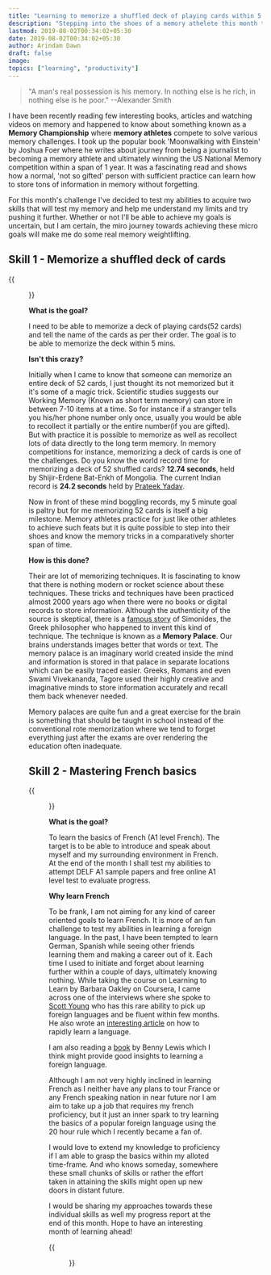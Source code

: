 ```yaml
---
title: "Learning to memorize a shuffled deck of playing cards within 5 mins and mastering French basics"
description: "Stepping into the shoes of a memory athelete this month to explore my memory threshold and dive into some new language learning for the 1st time."
lastmod: 2019-08-02T00:34:02+05:30
date: 2019-08-02T00:34:02+05:30
author: Arindam Dawn
draft: false
image:
topics: ["learning", "productivity"]
---
```


> "A man's real possession is his memory. In nothing else is he rich, in nothing else is he poor."
> --Alexander Smith

I have been recently reading few interesting books, articles and watching videos on memory and happened to know about something known as a **Memory Championship** where **memory athletes** compete to solve various memory challenges. I took up the popular book 'Moonwalking with Einstein' by Joshua Foer where he writes about journey from being a journalist to becoming a memory athlete and ultimately winning the US National Memory competition within a span of 1 year. It was a fascinating read and shows how a normal, 'not so gifted' person with sufficient practice can learn how to store tons of information in memory without forgetting.

For this month's challenge I've decided to test my abilities to acquire two skills that will test my memory and help me understand my limits and try pushing it further. Whether or not I'll be able to achieve my goals is uncertain, but I am certain, the miro journey towards achieving these micro goals will make me do some real memory weightlifting.

## Skill 1 - Memorize a shuffled deck of cards

{{<figure src= "https://images.pexels.com/photos/102107/pexels-photo-102107.jpeg?auto=compress&cs=tinysrgb&dpr=2&h=650&w=940" caption= "Photo by mali maeder from Pexels" class="tc">}}

**What is the goal?**

I need to be able to memorize a deck of playing cards(52 cards) and tell the name of the cards as per their order. The goal is to be able to memorize the deck within 5 mins.

**Isn't this crazy?**

Initially when I came to know that someone can memorize an entire deck of 52 cards, I just thought its not memorized but it it's some of a magic trick. Scientific studies suggests our Working Memory (Known as short term memory) can store in between 7-10 items at a time. So for instance if a stranger tells you his/her phone number only once, usually you would be able to recollect it partially or the entire number(if you are gifted). But with practice it is possible to memorize as well as recollect lots of data directly to the long term memory. In memory competitions for instance, memorizing a deck of cards is one of the challenges. Do you know the world record time for memorizing a deck of 52 shuffled cards? **12.74 seconds**, held by Shijir-Erdene Bat-Enkh of Mongolia.
The current Indian record is **24.2 seconds** held by [Prateek Yadav](http://www.world-memory-statistics.com/competitor.php?id=2068).

Now in front of these mind boggling records, my 5 minute goal is paltry but for me memorizing 52 cards is itself a big milestone. Memory athletes practice for just like other athletes to achieve such feats but it is quite possible to step into their shoes and know the memory tricks in a comparatively shorter span of time.

**How is this done?**

Their are lot of memorizing techniques. It is fascinating to know that there is nothing modern or rocket science about these techniques. These tricks and techniques have been practiced almost 2000 years ago when there were no books or digital records to store information. Although the authenticity of the source is skeptical, there is a [famous story](https://memorise.org/memory-training-history/simonides) of Simonides, the Greek philosopher who happened to invent this kind of technique. The technique is known as a **Memory Palace**. Our brains understands images better that words or text. The memory palace is an imaginary world created inside the mind and information is stored in that palace in separate locations which can be easily traced easier. Greeks, Romans and even Swami Vivekananda, Tagore used their highly creative and imaginative minds to store information accurately and recall them back whenever needed.

Memory palaces are quite fun and a great exercise for the brain is something that should be taught in school instead of the conventional rote memorization where we tend to forget everything just after the exams are over rendering the education often inadequate.

## Skill 2 - Mastering French basics

{{<figure src= "https://images.pexels.com/photos/115740/pexels-photo-115740.jpeg?auto=compress&cs=tinysrgb&dpr=2&h=650&w=940" caption= "I didn't mean french fries!😃 - Photo by Marco Fischer from Pexels" class="tc">}}

**What is the goal?**

To learn the basics of French (A1 level French). The target is to be able to introduce and speak about myself and my surrounding environment in French. At the end of the month I shall test my abilities to attempt DELF A1 sample papers and free online A1 level test to evaluate progress.

**Why learn French**

To be frank, I am not aiming for any kind of career oriented goals to learn French. It is more of an fun challenge to test my abilities in learning a foreign language. In the past, I have been tempted to learn German, Spanish while seeing other friends learning them and making a career out of it. Each time I used to initiate and forget about learning further within a couple of days, ultimately knowing nothing. While taking the course on Learning to Learn by Barbara Oakley on Coursera, I came across one of the interviews where she spoke to [Scott Young](https://www.scotthyoung.com/blog/about/) who has this rare ability to pick up foreign languages and be fluent within few months. He also wrote an [interesting article](https://www.scotthyoung.com/blog/2019/03/20/learn-language-fast/) on how to rapidly learn a language.

I am also reading a [book](https://amzn.to/2KmjOuu) by Benny Lewis which I think might provide good insights to learning a foreign language.

Although I am not very highly inclined in learning French as I neither have any plans to tour France or any French speaking nation in near future nor I am aim to take up a job that requires my french proficiency, but it just an inner spark to try learning the basics of a popular foreign language using the 20 hour rule which I recently became a fan of.

I would love to extend my knowledge to proficiency if I am able to grasp the basics within my alloted time-frame. And who knows someday, somewhere these small chunks of skills or rather the effort taken in attaining the skills might open up new doors in distant future.

I would be sharing my approaches towards these individual skills as well my progress report at the end of this month. Hope to have an interesting month of learning ahead!


{{<figure src= "https://media.giphy.com/media/fhAwk4DnqNgw8/giphy.gif" caption= "Get Set Go..." class="tc">}}